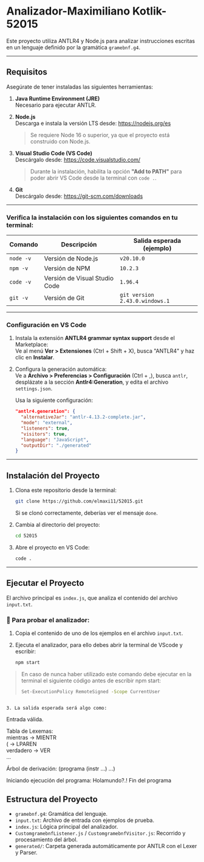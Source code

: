 
# Analizador-Maximiliano Kotlik-52015

Este proyecto utiliza ANTLR4 y Node.js para analizar instrucciones escritas en un lenguaje definido por la gramática `gramebnf.g4`.

---

## Requisitos

Asegúrate de tener instaladas las siguientes herramientas:

1. **Java Runtime Environment (JRE)**  
   Necesario para ejecutar ANTLR.

2. **Node.js**  
   Descarga e instala la versión LTS desde: https://nodejs.org/es  
   > Se requiere Node 16 o superior, ya que el proyecto está construido con Node.js.

3. **Visual Studio Code (VS Code)**  
   Descárgalo desde: https://code.visualstudio.com/  
   > Durante la instalación, habilita la opción **"Add to PATH"** para poder abrir VS Code desde la terminal con `code .`.

4. **Git**  
   Descárgalo desde: https://git-scm.com/downloads

---

### Verifica la instalación con los siguientes comandos en tu terminal:

| Comando       | Descripción                        | Salida esperada (ejemplo)           |
|---------------|------------------------------------|-------------------------------------|
| `node -v`     | Versión de Node.js                 | `v20.10.0`                          |
| `npm -v`      | Versión de NPM                     | `10.2.3`                            |
| `code -v`     | Versión de Visual Studio Code      | `1.96.4`                            |
| `git -v`      | Versión de Git                     | `git version 2.43.0.windows.1`      |

---

### Configuración en VS Code

1. Instala la extensión **ANTLR4 grammar syntax support** desde el Marketplace:  
   Ve al menú **Ver > Extensiones** (Ctrl + Shift + X), busca "ANTLR4" y haz clic en **Instalar**.

2. Configura la generación automática:  
   Ve a **Archivo > Preferencias > Configuración** (Ctrl + ,), busca `antlr`, desplázate a la sección **Antlr4:Generation**, y edita el archivo `settings.json`.

   Usa la siguiente configuración:

   ```json
   "antlr4.generation": {
     "alternativeJar": "antlr-4.13.2-complete.jar",
     "mode": "external",
     "listeners": true,
     "visitors": true,
     "language": "JavaScript",
     "outputDir": "./generated"
   }
   ```

---

## Instalación del Proyecto

1. Clona este repositorio desde la terminal:

   ```bash
   git clone https://github.com/elmaxi11/52015.git
   ```

   Si se clonó correctamente, deberías ver el mensaje `done`.

2. Cambia al directorio del proyecto:

   ```bash
   cd 52015
   ```

3. Abre el proyecto en VS Code:

   ```bash
   code .
   ```

---

## Ejecutar el Proyecto

El archivo principal es `index.js`, que analiza el contenido del archivo `input.txt`.

### 📝 Para probar el analizador:

1. Copia el contenido de uno de los ejemplos en el archivo `input.txt`.

2. Ejecuta el analizador, para ello debes abrir la terminal de VScode y escribir:

   ```bash
   npm start
   ```
 > En caso de nunca haber utilizado este comando debe ejecutar en la terminal el siguiente código antes de escribir npm start:
> ```bash
> Set-ExecutionPolicy RemoteSigned -Scope CurrentUser
   ```

3. La salida esperada será algo como:

   ```
   Entrada válida.

   Tabla de Lexemas:  
     mientras → MIENTR  
     ( → LPAREN  
  verdadero → VER  
   ...

   Árbol de derivación: (programa (instr ...) ...)

   Iniciando ejecución del programa:
   Holamundo?.!
   Fin del programa

## Estructura del Proyecto

- `gramebnf.g4`: Gramática del lenguaje.
- `input.txt`: Archivo de entrada con ejemplos de prueba.
- `index.js`: Lógica principal del analizador.
- `CustomgramebnfListener.js` / `CustomgramebnfVisitor.js`: Recorrido y procesamiento del árbol.
- `generated/`: Carpeta generada automáticamente por ANTLR con el Lexer y Parser.



